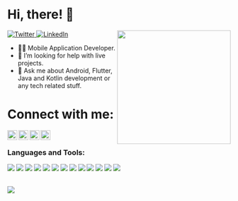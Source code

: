 #  Hi, there! 👋  

<div align="left">
  <a href="https://twitter.com/98_ashirbad">
    <img
      src="https://img.shields.io/twitter/follow/98_ashirbad?label=Twitter&logo=twitter&style=flat-square&color=1da1f2&logoColor=ffffff"
      alt="Twitter"
    />
  </a>
  <a href="https://linkedin.com/in/ashirbad98">
    <img
      src="https://img.shields.io/static/v1?logo=linkedin&style=flat-square&color=0072b1&label=LinkedIn&message=%E2%98%86"
      alt="LinkedIn"
    />
  </a>
  <a href="https://api.daily.dev/get?r=ashu98s" target="_blank">
    <img
      width="256"
      align="right"
      src="https://api.daily.dev/devcards/ce76f309f0bc43bc916baabf96557c31.png?r=zh7"
    />
  </a>
</div>


- 👨‍💻 Mobile Application Developer.
- 🤔 I’m looking for help with live projects.
- 💬 Ask me about Android, Flutter, Java and Kotlin development or any tech related stuff.


# Connect with me:

[<img align="left" alt="ashu98s | Twitter" width="22px" src="https://cdn.jsdelivr.net/npm/simple-icons@v3/icons/twitter.svg" />](https://twitter.com/98_ashirbad)
[<img align="left" alt="ashu98s| LinkedIn" width="22px" src="https://cdn.jsdelivr.net/npm/simple-icons@v3/icons/linkedin.svg" />](https://www.linkedin.com/in/ashirbad98/)
[<img align="left" alt="ashu98s| Instagram" width="22px" src="https://cdn.jsdelivr.net/npm/simple-icons@v3/icons/instagram.svg" />](https://www.instagram.com/ashirbad.iam/)
[<img align="left" alt="ashu98s| Web" width="22px" src="https://cdn.jsdelivr.net/npm/simple-icons@v3/icons/wordpress.svg" />](https://ashu98s.github.io/)


<br />

### Languages and Tools:
<img src="https://img.shields.io/badge/java-%23ED8B00.svg?&style=for-the-badge&logo=java&logoColor=white" /> <img src="https://img.shields.io/badge/kotlin%20-%236DB33F.svg?&style=for-the-badge&logo=kotlin&logoColor=white"/> <img src="https://img.shields.io/badge/Android-%23DDC84.svg?&style=for-the-badge&logo=Android&logoColor=white"/> <img src="https://img.shields.io/badge/dart-%231572B6.svg?&style=for-the-badge&logo=dart&logoColor=white"> <img src="https://img.shields.io/badge/mysql-%234479A1.svg?&style=for-the-badge&logo=mysql&logoColor=white"> <img src="https://img.shields.io/badge/github-%23181717.svg?&style=for-the-badge&logo=github&logoColor=white"> <img src="https://img.shields.io/badge/git-%23F05032.svg?&style=for-the-badge&logo=git&logoColor=white"> <img src="https://img.shields.io/badge/materialdesign-%231572B6.svg?&style=for-the-badge&logo=material-design&logoColor=white"> <img src="https://img.shields.io/badge/figma-%23ED8B00.svg?&style=for-the-badge&logo=figma&logoColor=white"/> <img src="https://img.shields.io/badge/firebase-%23AD8B00.svg?&style=for-the-badge&logo=firebase&logoColor=white"/> <img src="https://img.shields.io/badge/flutter-%231572B6.svg?&style=for-the-badge&logo=flutter&logoColor=white">  <img src="https://img.shields.io/badge/html5-%23E34F26.svg?&style=for-the-badge&logo=html5&logoColor=white"/> <img src="https://img.shields.io/badge/css3-%231572B6.svg?&style=for-the-badge&logo=css3&logoColor=white">


<br />

<img src="https://github-readme-stats.vercel.app/api?username=ashu98s&&show_icons=true&&title_color=ffffff&icon_color=bb2acf&text_color=daf7dc&bg_color=151515">

